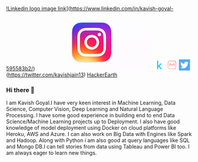 [!Linkedin logo image link](linkedin.png)](https://www.linkedin.com/in/kavish-goyal-595583b2/) [![Instagram](insta.jpeg)](https://www.instagram.com/j_n__k_v_s_h/) [![Kaggle](kaggle.png)](https://www.kaggle.com/kavishgoyal)  [![Gmail](m1.png)](kavishjain111@gmail.com)
[![Twitter](ttt.png)](KavishGoyal/blob/master/download%20(1).jpeg)(https://twitter.com/kavishjain13) [HackerEarth](https://www.kaggle.com/kavishgoyal)

### Hi there 👋

 I am Kavish Goyal.I have very keen interest in Machine Learning, Data Science, Computer Vision, Deep Learning and Natural Language Processing.
 I have some good experience in building end to end Data Science/Machine Learning projects up to Deployment.
 I also have good knowledge of model deployment using Docker on cloud platforms like Heroku, AWS and Azure.
 I can also work on Big Data with Engines like Spark and Hadoop.
 Along with Python i am also good at query languages like SQL and Mongo DB.I can tell stories from data using Tableau and Power BI too.
 I am always eager to learn new things.
 
<!--
**KavishGoyal/KavishGoyal** is a ✨ _special_ ✨ repository because its `README.md` (this file) appears on your GitHub profile.

Here are some ideas to get you started:

* 🔭 I am currently working on building a NLP project.
* 🌱 I am currently learning Natural Language Processing techniques like: Transformers, BERT.
* 👯 I am looking to collaborate on exciting Data Science/ AI projects, Hackathons and to contribute to open source projects.
* 🤔 I am looking for opportunity for full time job/internship in the AI/Data Science domain and to contribute towards the welfare of the Community.
* 🤔 I am looking for help in deploying my other NLP project using Docker container on any cloud platform.
* 💬 Ask me about anything related to Data Science/AI/ML and how i created my own path to become ,what i am today.
* 📫 How to reach me: Connect with me directly on Linkedin[https://www.linkedin.com/in/kavish-goyal-595583b2/],On GitHub [https://github.com/KavishGoyal/] or    contact me directly on [Gmail][kavishjain111@gmail.com]
* 😄 Pronouns: :blind:
* ⚡ Fun fact: ... Our stories are not fairytales, these are real and Data Driven.
-->
